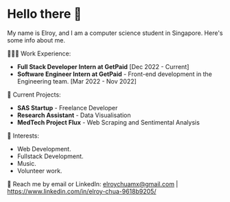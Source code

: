 # Hello there 👋 
My name is Elroy, and I am a computer science student in Singapore. Here's some info about me.

👨🏻‍💻 Work Experience: <br>
- **Full Stack Developer Intern at GetPaid** [Dec 2022 - Current]
- **Software Engineer Intern at GetPaid** - Front-end development in the Engineering team. [Mar 2022 - Nov 2022]

🔭 Current Projects: 
- **SAS Startup** - Freelance Developer
- **Research Assistant** - Data Visualisation
- **MedTech Project Flux** - Web Scraping and Sentimental Analysis

🌱 Interests:
- Web Development.
- Fullstack Development.
- Music.
- Volunteer work.

💬 Reach me by email or LinkedIn: elroychuamx@gmail.com | https://www.linkedin.com/in/elroy-chua-9618b9205/
<!---
elroychua/elroychua is a ✨ special ✨ repository because its `README.md` (this file) appears on your GitHub profile.
You can click the Preview link to take a look at your changes.
- 🔭 I’m currently working on ...
- 🌱 I’m currently learning ...
- 👯 I’m looking to collaborate on ...
- 🤔 I’m looking for help with ...
- 💬 Ask me about ...
- 📫 How to reach me: ...
- 😄 Pronouns: ...
- ⚡ Fun fact: ...
--->
